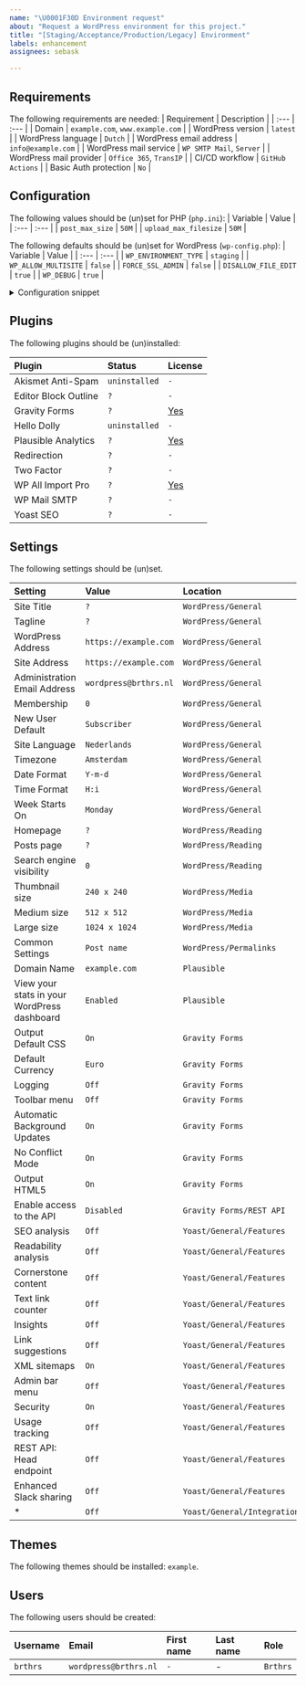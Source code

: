 ```yaml
---
name: "\U0001F30D Environment request"
about: "Request a WordPress environment for this project."
title: "[Staging/Acceptance/Production/Legacy] Environment"
labels: enhancement
assignees: sebask

---
```


## Requirements
The following requirements are needed:
| Requirement | Description |
| :--- | :--- |
| Domain | `example.com`, `www.example.com` |
| WordPress version | `latest` |
| WordPress language | `Dutch` |
| WordPress email address | `info@example.com` |
| WordPress mail service | `WP SMTP Mail`, `Server` |
| WordPress mail provider | `Office 365`, `TransIP` |
| CI/CD workflow | `GitHub Actions` |
| Basic Auth protection | `No` |

## Configuration
The following values should be (un)set for PHP (`php.ini`):
| Variable | Value |
| :--- | :--- |
| `post_max_size` | `50M` |
| `upload_max_filesize` | `50M` |

The following defaults should be (un)set for WordPress (`wp-config.php`):
| Variable | Value |
| :--- | :--- |
| `WP_ENVIRONMENT_TYPE` | `staging` |
| `WP_ALLOW_MULTISITE` | `false` |
| `FORCE_SSL_ADMIN` | `false` |
| `DISALLOW_FILE_EDIT` | `true` |
| `WP_DEBUG` | `true` |

<details>
<summary>Configuration snippet</summary>

```php
/**
 * Set Environment
 *
 * @link https://wordpress.org/support/article/editing-wp-config-php/#wp-environment-type
 */
define('WP_ENVIRONMENT_TYPE', 'staging');

/**
 * Enable Multisite/Network
 *
 * @link https://wordpress.org/support/article/editing-wp-config-php/#enable-multisite-network-ability
 */
define('WP_ALLOW_MULTISITE', false);

/**
 * Force SSL for admin screens
 *
 * @link https://developer.wordpress.org/reference/functions/force_ssl_admin/
 */
define('FORCE_SSL_ADMIN', false);

/**
 * Disable the Plugin and Theme File Editor
 *
 * @link https://wordpress.org/support/article/editing-wp-config-php/#disable-the-plugin-and-theme-file-editor
 */
define('DISALLOW_FILE_EDIT', true);

/**
 * Enable Debugging
 *
 * @link https://wordpress.org/support/article/editing-wp-config-php/#wp-debug
 */
define( 'WP_DEBUG', true );

if ( WP_DEBUG ) {
  define( 'WP_DEBUG_LOG', true );
  define( 'WP_DEBUG_DISPLAY', true );
  define( 'CONCATENATE_SCRIPTS', false );
  define( 'SAVEQUERIES', true );
  define( 'SCRIPT_DEBUG', true );
}
```
</details>

## Plugins
The following plugins should be (un)installed:

| Plugin | Status | License |
| :--- | :--- | :--- |
| Akismet Anti-Spam | `uninstalled` | `-` |
| Editor Block Outline | `?` | `-` |
| Gravity Forms | `?` | [Yes](https://www.gravityforms.com/my-account/licenses/) |
| Hello Dolly | `uninstalled` | `-` |
| Plausible Analytics | `?` | [Yes](https://`Plausible`.io/login) |
| Redirection | `?` | `-` |
| Two Factor | `?` | `-` |
| WP All Import Pro | `?` | [Yes](https://www.wpallimport.com/portal/) |
| WP Mail SMTP | `?` | `-` |
| Yoast SEO | `?` | `-` |

## Settings
The following settings should be (un)set.

| Setting | Value | Location |
| :--- | :--- | :--- |
| Site Title | `?` | `WordPress/General` |
| Tagline | `?` | `WordPress/General` |
| WordPress Address | `https://example.com` | `WordPress/General` |
| Site Address | `https://example.com` | `WordPress/General` |
| Administration Email Address | `wordpress@brthrs.nl` | `WordPress/General` |
| Membership | `0` | `WordPress/General` |
| New User Default | `Subscriber` | `WordPress/General` |
| Site Language | `Nederlands` | `WordPress/General` |
| Timezone | `Amsterdam` | `WordPress/General` |
| Date Format | `Y-m-d` | `WordPress/General` |
| Time Format | `H:i` | `WordPress/General` |
| Week Starts On | `Monday` | `WordPress/General` |
| Homepage | `?` | `WordPress/Reading` |
| Posts page | `?` | `WordPress/Reading` |
| Search engine visibility | `0` | `WordPress/Reading` |
| Thumbnail size | `240 x 240` | `WordPress/Media` |
| Medium size | `512 x 512` | `WordPress/Media` |
| Large size | `1024 x 1024` | `WordPress/Media` |
| Common Settings | `Post name` | `WordPress/Permalinks` |
| Domain Name | `example.com` | `Plausible` |
| View your stats in your WordPress dashboard | `Enabled` | `Plausible` |
| Output Default CSS | `On` | `Gravity Forms` |
| Default Currency | `Euro` | `Gravity Forms` |
| Logging | `Off` | `Gravity Forms` |
| Toolbar menu | `Off` | `Gravity Forms` |
| Automatic Background Updates | `On` | `Gravity Forms` |
| No Conflict Mode | `On` | `Gravity Forms` |
| Output HTML5 | `On` | `Gravity Forms` |
| Enable access to the API | `Disabled` | `Gravity Forms/REST API` |
| SEO analysis | `Off` | `Yoast/General/Features` |
| Readability analysis | `Off` | `Yoast/General/Features` |
| Cornerstone content | `Off` | `Yoast/General/Features` |
| Text link counter | `Off` | `Yoast/General/Features` |
| Insights | `Off` | `Yoast/General/Features` |
| Link suggestions | `Off` | `Yoast/General/Features` |
| XML sitemaps | `On` | `Yoast/General/Features` |
| Admin bar menu | `Off` | `Yoast/General/Features` |
| Security | `On` | `Yoast/General/Features` |
| Usage tracking | `Off` | `Yoast/General/Features` |
| REST API: Head endpoint | `Off` | `Yoast/General/Features` |
| Enhanced Slack sharing | `Off` | `Yoast/General/Features` |
| * | `Off` | `Yoast/General/Integrations` |

## Themes
The following themes should be installed: `example`.

## Users
The following users should be created:

| Username | Email | First name | Last name | Role |
| :--- | :--- | :--- | :--- | :--- |
| `brthrs` | `wordpress@brthrs.nl` | `-` | - |`Brthrs` | `Super Administrator` |
